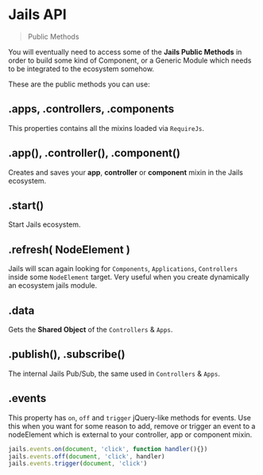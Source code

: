 # Jails API
<!--{h1:.massive-header.-with-tagline}-->

> Public Methods

You will eventually need to access some of the **Jails Public Methods** in order to build some kind of Component, or a Generic Module which needs to be integrated to the ecosystem somehow.

These are the public methods you can use:

## .apps, .controllers, .components

This properties contains all the mixins loaded via `RequireJs`.

## .app(), .controller(), .component()

Creates and saves your **app**, **controller** or **component** mixin in the Jails ecosystem.

## .start()

Start Jails ecosystem.

## .refresh( NodeElement )
Jails will scan again looking for `Components`, `Applications`, `Controllers` inside some `NodeElement` target.
Very useful when you create dynamically an ecosystem jails module.

## .data
Gets the **Shared Object** of the `Controllers` & `Apps`.

## .publish(), .subscribe()
The internal Jails Pub/Sub, the same used in `Controllers` & `Apps`.

## .events

This property has `on`, `off` and `trigger` jQuery-like methods for events.
Use this when you want for some reason to add, remove or trigger an event to a nodeElement which is external to your controller, app or component mixin.

```js
jails.events.on(document, 'click', function handler(){})
jails.events.off(document, 'click', handler)
jails.events.trigger(document, 'click')
```

